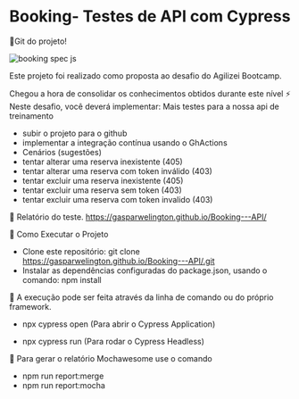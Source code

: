 ﻿# Booking- Testes de API com Cypress
 🏁Git do projeto!
 
  
 ![booking spec js](https://user-images.githubusercontent.com/94000549/146805630-db15958b-02d8-4b8e-b9ea-363dd1b0980f.gif)

 Este projeto foi realizado como proposta ao desafio do Agilizei Bootcamp.
 
Chegou a hora de consolidar os conhecimentos obtidos durante este nível ⚡️
Neste desafio, você deverá implementar: Mais testes para a nossa api de treinamento

* subir o projeto para o github
* implementar a integração contínua usando o GhActions
* Cenários (sugestões)
* tentar alterar uma reserva inexistente (405)
* tentar alterar uma reserva com token inválido (403)
* tentar excluir uma reserva inexistente (405)
* tentar excluir uma reserva sem token (403)
* tentar excluir uma reserva com token invalido (403​)



🏁 Relatório do teste.
https://gasparwelington.github.io/Booking---API/
 
 🏁 Como Executar o Projeto
 
* Clone este repositório:
  git clone  https://gasparwelington.github.io/Booking---API/.git
 * Instalar as dependências configuradas do package.json, usando o comando: npm install
 
 🏁 A execução pode ser feita através da linha de comando ou do próprio framework.
  * npx cypress open  (Para abrir o Cypress Application)
        
  * npx cypress run   (Para rodar o Cypress Headless)

 
🏁 Para gerar o relatório Mochawesome use o comando
 * npm run report:merge
 * npm run report:mocha
 
 
 
 
